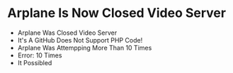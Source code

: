 # Arplane Is Now Closed Video Server
* Arplane Was Closed Video Server
* It's A GitHub Does Not Support PHP Code!
* Arplane Was Attempping More Than 10 Times
* Error: 10 Times
* It Possibled
